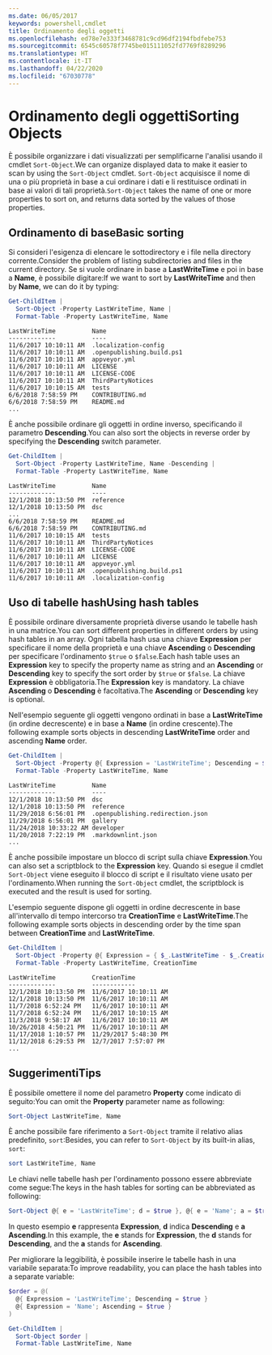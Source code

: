```yaml
---
ms.date: 06/05/2017
keywords: powershell,cmdlet
title: Ordinamento degli oggetti
ms.openlocfilehash: ed78e7e333f3468781c9cd96df2194fbdfebe753
ms.sourcegitcommit: 6545c60578f7745be015111052fd7769f8289296
ms.translationtype: HT
ms.contentlocale: it-IT
ms.lasthandoff: 04/22/2020
ms.locfileid: "67030778"
---
```

# <a name="sorting-objects"></a><span data-ttu-id="63dba-103">Ordinamento degli oggetti</span><span class="sxs-lookup"><span data-stu-id="63dba-103">Sorting Objects</span></span>

<span data-ttu-id="63dba-104">È possibile organizzare i dati visualizzati per semplificarne l'analisi usando il cmdlet `Sort-Object`.</span><span class="sxs-lookup"><span data-stu-id="63dba-104">We can organize displayed data to make it easier to scan by using the `Sort-Object` cmdlet.</span></span> <span data-ttu-id="63dba-105">`Sort-Object` acquisisce il nome di una o più proprietà in base a cui ordinare i dati e li restituisce ordinati in base ai valori di tali proprietà.</span><span class="sxs-lookup"><span data-stu-id="63dba-105">`Sort-Object` takes the name of one or more properties to sort on, and returns data sorted by the values of those properties.</span></span>

## <a name="basic-sorting"></a><span data-ttu-id="63dba-106">Ordinamento di base</span><span class="sxs-lookup"><span data-stu-id="63dba-106">Basic sorting</span></span>

<span data-ttu-id="63dba-107">Si consideri l'esigenza di elencare le sottodirectory e i file nella directory corrente.</span><span class="sxs-lookup"><span data-stu-id="63dba-107">Consider the problem of listing subdirectories and files in the current directory.</span></span>
<span data-ttu-id="63dba-108">Se si vuole ordinare in base a **LastWriteTime** e poi in base a **Name**, è possibile digitare:</span><span class="sxs-lookup"><span data-stu-id="63dba-108">If we want to sort by **LastWriteTime** and then by **Name**, we can do it by typing:</span></span>

```powershell
Get-ChildItem |
  Sort-Object -Property LastWriteTime, Name |
  Format-Table -Property LastWriteTime, Name
```

```output
LastWriteTime          Name
-------------          ----
11/6/2017 10:10:11 AM  .localization-config
11/6/2017 10:10:11 AM  .openpublishing.build.ps1
11/6/2017 10:10:11 AM  appveyor.yml
11/6/2017 10:10:11 AM  LICENSE
11/6/2017 10:10:11 AM  LICENSE-CODE
11/6/2017 10:10:11 AM  ThirdPartyNotices
11/6/2017 10:10:15 AM  tests
6/6/2018 7:58:59 PM    CONTRIBUTING.md
6/6/2018 7:58:59 PM    README.md
...
```

<span data-ttu-id="63dba-109">È anche possibile ordinare gli oggetti in ordine inverso, specificando il parametro **Descending**.</span><span class="sxs-lookup"><span data-stu-id="63dba-109">You can also sort the objects in reverse order by specifying the **Descending** switch parameter.</span></span>

```powershell
Get-ChildItem |
  Sort-Object -Property LastWriteTime, Name -Descending |
  Format-Table -Property LastWriteTime, Name
```

```output
LastWriteTime          Name
-------------          ----
12/1/2018 10:13:50 PM  reference
12/1/2018 10:13:50 PM  dsc
...
6/6/2018 7:58:59 PM    README.md
6/6/2018 7:58:59 PM    CONTRIBUTING.md
11/6/2017 10:10:15 AM  tests
11/6/2017 10:10:11 AM  ThirdPartyNotices
11/6/2017 10:10:11 AM  LICENSE-CODE
11/6/2017 10:10:11 AM  LICENSE
11/6/2017 10:10:11 AM  appveyor.yml
11/6/2017 10:10:11 AM  .openpublishing.build.ps1
11/6/2017 10:10:11 AM  .localization-config
```

## <a name="using-hash-tables"></a><span data-ttu-id="63dba-110">Uso di tabelle hash</span><span class="sxs-lookup"><span data-stu-id="63dba-110">Using hash tables</span></span>

<span data-ttu-id="63dba-111">È possibile ordinare diversamente proprietà diverse usando le tabelle hash in una matrice.</span><span class="sxs-lookup"><span data-stu-id="63dba-111">You can sort different properties in different orders by using hash tables in an array.</span></span>
<span data-ttu-id="63dba-112">Ogni tabella hash usa una chiave **Expression** per specificare il nome della proprietà e una chiave **Ascending** o **Descending** per specificare l'ordinamento `$true` o `$false`.</span><span class="sxs-lookup"><span data-stu-id="63dba-112">Each hash table uses an **Expression** key to specify the property name as string and an **Ascending** or **Descending** key to specify the sort order by `$true` or `$false`.</span></span>
<span data-ttu-id="63dba-113">La chiave **Expression** è obbligatoria.</span><span class="sxs-lookup"><span data-stu-id="63dba-113">The **Expression** key is mandatory.</span></span>
<span data-ttu-id="63dba-114">La chiave **Ascending** o **Descending** è facoltativa.</span><span class="sxs-lookup"><span data-stu-id="63dba-114">The **Ascending** or **Descending** key is optional.</span></span>

<span data-ttu-id="63dba-115">Nell'esempio seguente gli oggetti vengono ordinati in base a **LastWriteTime** (in ordine decrescente) e in base a **Name** (in ordine crescente).</span><span class="sxs-lookup"><span data-stu-id="63dba-115">The following example sorts objects in descending **LastWriteTime** order and ascending **Name** order.</span></span>

```powershell
Get-ChildItem |
  Sort-Object -Property @{ Expression = 'LastWriteTime'; Descending = $true }, @{ Expression = 'Name'; Ascending = $true } |
  Format-Table -Property LastWriteTime, Name
```

```output
LastWriteTime          Name
-------------          ----
12/1/2018 10:13:50 PM  dsc
12/1/2018 10:13:50 PM  reference
11/29/2018 6:56:01 PM  .openpublishing.redirection.json
11/29/2018 6:56:01 PM  gallery
11/24/2018 10:33:22 AM developer
11/20/2018 7:22:19 PM  .markdownlint.json
...
```

<span data-ttu-id="63dba-116">È anche possibile impostare un blocco di script sulla chiave **Expression**.</span><span class="sxs-lookup"><span data-stu-id="63dba-116">You can also set a scriptblock to the **Expression** key.</span></span>
<span data-ttu-id="63dba-117">Quando si esegue il cmdlet `Sort-Object` viene eseguito il blocco di script e il risultato viene usato per l'ordinamento.</span><span class="sxs-lookup"><span data-stu-id="63dba-117">When running the `Sort-Object` cmdlet, the scriptblock is executed and the result is used for sorting.</span></span>

<span data-ttu-id="63dba-118">L'esempio seguente dispone gli oggetti in ordine decrescente in base all'intervallo di tempo intercorso tra **CreationTime** e **LastWriteTime**.</span><span class="sxs-lookup"><span data-stu-id="63dba-118">The following example sorts objects in descending order by the time span between **CreationTime** and **LastWriteTime**.</span></span>

```powershell
Get-ChildItem |
  Sort-Object -Property @{ Expression = { $_.LastWriteTime - $_.CreationTime }; Descending = $true } |
  Format-Table -Property LastWriteTime, CreationTime
```

```output
LastWriteTime          CreationTime
-------------          ------------
12/1/2018 10:13:50 PM  11/6/2017 10:10:11 AM
12/1/2018 10:13:50 PM  11/6/2017 10:10:11 AM
11/7/2018 6:52:24 PM   11/6/2017 10:10:11 AM
11/7/2018 6:52:24 PM   11/6/2017 10:10:15 AM
11/3/2018 9:58:17 AM   11/6/2017 10:10:11 AM
10/26/2018 4:50:21 PM  11/6/2017 10:10:11 AM
11/17/2018 1:10:57 PM  11/29/2017 5:48:30 PM
11/12/2018 6:29:53 PM  12/7/2017 7:57:07 PM
...
```

## <a name="tips"></a><span data-ttu-id="63dba-119">Suggerimenti</span><span class="sxs-lookup"><span data-stu-id="63dba-119">Tips</span></span>

<span data-ttu-id="63dba-120">È possibile omettere il nome del parametro **Property** come indicato di seguito:</span><span class="sxs-lookup"><span data-stu-id="63dba-120">You can omit the **Property** parameter name as following:</span></span>

```powershell
Sort-Object LastWriteTime, Name
```

<span data-ttu-id="63dba-121">È anche possibile fare riferimento a `Sort-Object` tramite il relativo alias predefinito, `sort`:</span><span class="sxs-lookup"><span data-stu-id="63dba-121">Besides, you can refer to `Sort-Object` by its built-in alias, `sort`:</span></span>

```powershell
sort LastWriteTime, Name
```

<span data-ttu-id="63dba-122">Le chiavi nelle tabelle hash per l'ordinamento possono essere abbreviate come segue:</span><span class="sxs-lookup"><span data-stu-id="63dba-122">The keys in the hash tables for sorting can be abbreviated as following:</span></span>

```powershell
Sort-Object @{ e = 'LastWriteTime'; d = $true }, @{ e = 'Name'; a = $true }
```

<span data-ttu-id="63dba-123">In questo esempio **e** rappresenta **Expression**, **d** indica **Descending** e **a** **Ascending**.</span><span class="sxs-lookup"><span data-stu-id="63dba-123">In this example, the **e** stands for **Expression**, the **d** stands for **Descending**, and the **a** stands for **Ascending**.</span></span>

<span data-ttu-id="63dba-124">Per migliorare la leggibilità, è possibile inserire le tabelle hash in una variabile separata:</span><span class="sxs-lookup"><span data-stu-id="63dba-124">To improve readability, you can place the hash tables into a separate variable:</span></span>

```powershell
$order = @(
  @{ Expression = 'LastWriteTime'; Descending = $true }
  @{ Expression = 'Name'; Ascending = $true }
)

Get-ChildItem |
  Sort-Object $order |
  Format-Table LastWriteTime, Name
```
